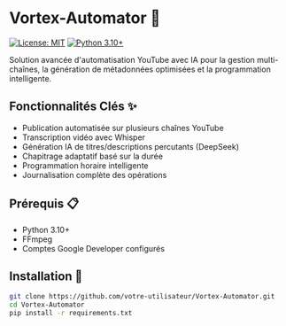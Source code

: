 # Vortex-Automator 🤖

[![License: MIT](https://img.shields.io/badge/License-MIT-yellow.svg)](LICENSE)
[![Python 3.10+](https://img.shields.io/badge/python-3.10+-blue.svg)](requirements.txt)

Solution avancée d'automatisation YouTube avec IA pour la gestion multi-chaînes, la génération de métadonnées optimisées et la programmation intelligente.

## Fonctionnalités Clés ✨

- Publication automatisée sur plusieurs chaînes YouTube
- Transcription vidéo avec Whisper
- Génération IA de titres/descriptions percutants (DeepSeek)
- Chapitrage adaptatif basé sur la durée
- Programmation horaire intelligente
- Journalisation complète des opérations

## Prérequis 📋

- Python 3.10+
- FFmpeg
- Comptes Google Developer configurés

## Installation 🚀

```bash
git clone https://github.com/votre-utilisateur/Vortex-Automator.git
cd Vortex-Automator
pip install -r requirements.txt
```

